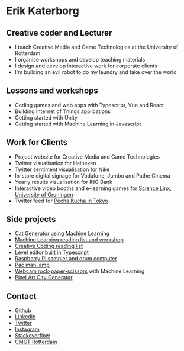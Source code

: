 # Erik Katerborg

## Creative coder and Lecturer

 - I teach Creative Media and Game Technologies at the University of Rotterdam
 - I organise workshops and develop teaching materials
 - I design and develop interactive work for corporate clients
 - I'm building an evil robot to do my laundry and take over the world
 
 ## Lessons and workshops
 
 - Coding games and web apps with Typescript, Vue and React
 - Building Internet of Things applications
 - Getting started with Unity
 - Getting started with Machine Learning in Javascript
 
 ## Work for Clients
 
 - Project website for Creative Media and Game Technologies
 - Twitter visualisation for Heineken
 - Twitter sentiment visualisation for Nike
 - In-store digital signage for Vodafone, Jumbo and Pathe Cinema
 - Yearly results visualisation for ING Bank
 - Interactive video booths and e-learning games for [Science Linx, University of Groningen](https://www.rug.nl/sciencelinx/)
 - Twitter feed for [Pecha Kucha in Tokyo](https://www.pechakucha.com/cities/tokyo)
 
 ## Side projects

- [Cat Generator using Machine Learning](http://projects.eerkmans.nl/cat/)
- [Machine Learning reading list and workshop](https://github.com/HR-CMGT/TLE3-machine-learning)
- [Creative Coding reading list](https://github.com/KokoDoko/creative-coding)
- [Level editor built in Typescript](https://kokodoko.github.io/level-editor/)
- [Raspberry Pi sampler and drum computer](https://www.youtube.com/watch?v=bWudBkCdCZA)
- [Pac man lamp](https://github.com/KokoDoko/PacmanLamp)
- [Webcam rock-paper-scissors](https://www.youtube.com/watch?v=vHyVvPJeq6o) with Machine Learning
- [Pixel Art City Generator](http://juulbarnard.nl/)
 
 ## Contact

- [Github](https://github.com/KokoDoko)
- [LinkedIn](https://www.linkedin.com/in/eerkmans/)
- [Twitter](https://twitter.com/eerk)
- [Instagram](https://www.instagram.com/tempurasoba/)
- [Stackoverflow](https://stackoverflow.com/users/1083572/kokodoko)
- [CMGT Rotterdam](https://www.hogeschoolrotterdam.nl/opleidingen/bachelor/creative-media-and-game-technologies/voltijd/)
